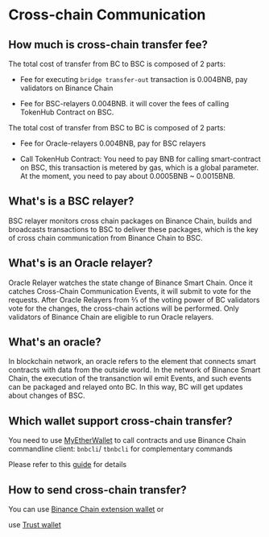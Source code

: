 # Cross-chain Communication

## How much is cross-chain transfer fee?

The total cost of transfer from BC to BSC is composed of 2 parts:

* Fee for executing `bridge transfer-out` transaction is 0.004BNB,  pay validators on Binance Chain

* Fee for BSC-relayers 0.004BNB. it will cover the fees of calling TokenHub Contract on BSC.

The total cost of transfer from BSC to BC is composed of 2 parts:

* Fee for Oracle-relayers 0.004BNB, pay for BSC relayers

* Call TokenHub Contract: You need to pay BNB for calling smart-contract on BSC, this transaction is metered by gas, which is a global parameter. At the moment, you need to pay about 0.0005BNB ~ 0.0015BNB.

## What's is a BSC relayer?

BSC relayer monitors cross chain packages on Binance Chain, builds and broadcasts transactions to BSC to deliver these packages, which is the key of cross chain communication from Binance Chain to BSC.

## What's is an Oracle relayer?

Oracle Relayer watches the state change of Binance Smart Chain. Once it catches Cross-Chain Communication Events, it will submit to vote for the requests. After Oracle Relayers from ⅔ of the voting power of BC validators vote for the changes, the cross-chain actions will be performed. Only validators of Binance Chain are eligible to run Oracle relayers.

## What's an oracle?

In blockchain network, an oracle refers to the element that connects smart contracts with data from the outside world. In the network of Binance Smart Chain, the execution of the transanction wil emit Events, and such events can be packaged and relayed onto BC. In this way, BC will get updates about changes of BSC.

## Which wallet support cross-chain transfer?

You need to use [MyEtherWallet](../../smart-chain/wallet/myetherwallet.md) to call contracts and use Binance Chain commandline client: `bnbcli`/ `tbnbcli` for complementary commands

Please refer to this [guide](../../smart-chain/developer/cross-chain-transfer.md) for details

## How to send cross-chain transfer?

You can use [Binance Chain extension wallet](../../smart-chain/wallet/binance.md) or

use [Trust wallet](https://community.trustwallet.com/t/how-to-send-and-receive-bnb-on-smart-chain/67430)